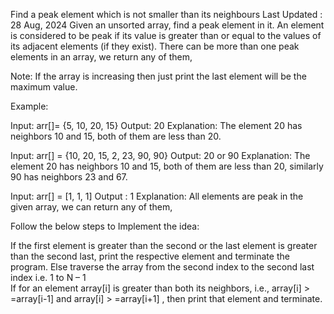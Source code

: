 Find a peak element which is not smaller than its neighbours
Last Updated : 28 Aug, 2024
Given an unsorted array, find a peak element in it. An element is considered to be peak if its value is greater than or equal to the values of its adjacent elements (if they exist). There can be more than one peak elements in an array, we return any of them,

Note: If the array is increasing then just print the last element will be the maximum value.

Example:

Input: arr[]= {5, 10, 20, 15}
Output: 20
Explanation: The element 20 has neighbors 10 and 15, both of them are less than 20.

Input: arr[] = {10, 20, 15, 2, 23, 90, 90}
Output: 20 or 90
Explanation: The element 20 has neighbors 10 and 15, both of them are less than 20, similarly 90 has neighbors 23 and 67.

Input: arr[] = [1, 1, 1]
Output : 1
Explanation: All elements are peak in the given array, we can return any of them,

Follow the below steps to Implement the idea: 

If the first element is greater than the second or the last element is greater than the second last, print the respective element and terminate the program.
Else traverse the array from the second index to the second last index i.e. 1 to N – 1  
If for an element array[i] is greater than both its neighbors, i.e., array[i] > =array[i-1]  and array[i] > =array[i+1] , then print that element and terminate.